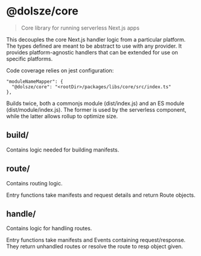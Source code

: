 # @dolsze/core

> Core library for running serverless Next.js apps

This decouples the core Next.js handler logic from a particular platform.
The types defined are meant to be abstract to use with any provider.
It provides platform-agnostic handlers that can be extended for use on specific platforms.

Code coverage relies on jest configuration:

    "moduleNameMapper": {
      "@dolsze/core": "<rootDir>/packages/libs/core/src/index.ts"
    },

Builds twice, both a commonjs module (dist/index.js) and an ES module (dist/module/index.js).
The former is used by the serverless component, while the latter allows rollup to optimize size.

## build/

Contains logic needed for building manifests.

## route/

Contains routing logic.

Entry functions take manifests and request details and return Route objects.

## handle/

Contains logic for handling routes.

Entry functions take manifests and Events containing request/response.
They return unhandled routes or resolve the route to resp object given.
